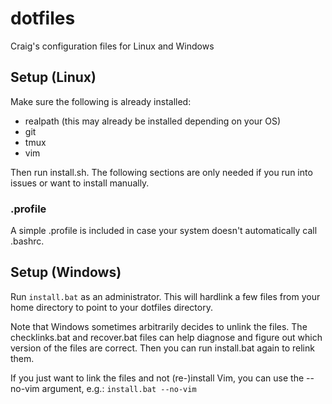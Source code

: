 dotfiles
========

Craig's configuration files for Linux and Windows

Setup (Linux)
-------------

Make sure the following is already installed:

-   realpath (this may already be installed depending on your OS)
-   git
-   tmux
-   vim

Then run install.sh. The following sections are only needed if you run into
issues or want to install manually.

### .profile

A simple .profile is included in case your system doesn't automatically
call .bashrc.

Setup (Windows)
---------------

Run `install.bat` as an administrator. This will hardlink a few files from
your home directory to point to your dotfiles directory.

Note that Windows sometimes arbitrarily decides to unlink the files. The
checklinks.bat and recover.bat files can help diagnose and figure out which
version of the files are correct. Then you can run install.bat again to
relink them.

If you just want to link the files and not (re-)install Vim, you can use
the --no-vim argument, e.g.: `install.bat --no-vim`
